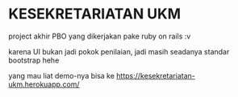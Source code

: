 # KESEKRETARIATAN UKM

project akhir PBO yang dikerjakan pake ruby on rails :v

karena UI bukan jadi pokok penilaian, jadi masih seadanya standar bootstrap hehe

yang mau liat demo-nya bisa ke https://kesekretariatan-ukm.herokuapp.com/